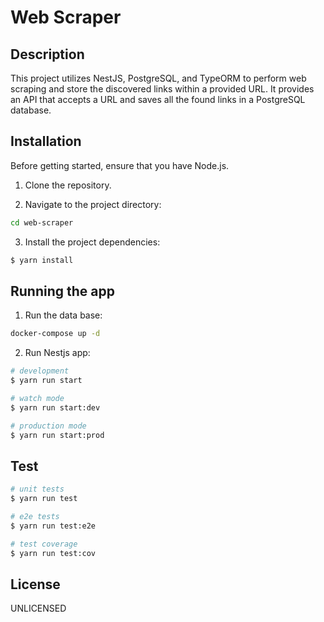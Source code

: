 # Web Scraper

## Description

This project utilizes NestJS, PostgreSQL, and TypeORM to perform web scraping and store the discovered links within a provided URL. It provides an API that accepts a URL and saves all the found links in a PostgreSQL database.

## Installation

Before getting started, ensure that you have Node.js.

1. Clone the repository.

2. Navigate to the project directory:

```bash
cd web-scraper
```

3. Install the project dependencies:

```bash
$ yarn install
```

## Running the app

1. Run the data base:

```bash
docker-compose up -d
```

2. Run Nestjs app:

```bash
# development
$ yarn run start

# watch mode
$ yarn run start:dev

# production mode
$ yarn run start:prod
```

## Test

```bash
# unit tests
$ yarn run test

# e2e tests
$ yarn run test:e2e

# test coverage
$ yarn run test:cov
```

## License

UNLICENSED

